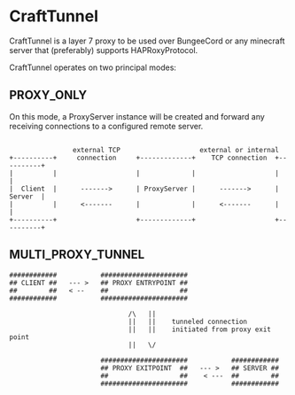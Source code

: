 # CraftTunnel

CraftTunnel is a layer 7 proxy to be used over BungeeCord or any minecraft server that (preferably) supports HAPRoxyProtocol.

CraftTunnel operates on two principal modes:

## PROXY_ONLY

On this mode, a ProxyServer instance will be created and forward any receiving connections to a configured remote server.

```
                                              
                external TCP                    external or internal
+----------+     connection     +-------------+    TCP connection  +----------+
|          |                    |             |                    |          |
|  Client  |      ------->      | ProxyServer |      ------->      |  Server  |
|          |      <-------      |             |      <-------      |          |
+----------+                    +-------------+                    +----------+

```

## MULTI_PROXY_TUNNEL

```
############           ######################
## CLIENT ##   --- >   ## PROXY ENTRYPOINT ##
##        ##   < --    ##                  ## 
############           ######################

                              /\   ||   
                              ||   ||    tunneled connection
                              ||   ||    initiated from proxy exit point
                              ||   \/
                              
                       ######################           ############
                       ## PROXY EXITPOINT  ##   --- >   ## SERVER ##
                       ##                  ##    < ---  ##        ##
                       ######################           ############
                              
```
